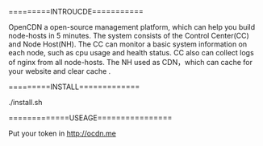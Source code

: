 =========INTROUCDE===========

OpenCDN a open-source management platform, which can help you build node-hosts in 5 minutes.
The system consists of the Control Center(CC) and Node Host(NH). The CC can monitor a basic 
system information on each node, such as cpu usage and health status. CC also can collect logs 
of nginx from all node-hosts. The NH used as CDN，which can cache for your website and clear cache .

=========INSTALL=============

./install.sh

=============USEAGE================

Put your token in http://ocdn.me
